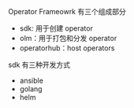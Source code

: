 Operator Frameowrk 有三个组成部分

- sdk: 用于创建 operator
- olm：用于打包和分发 operator
- operatorhub：host operators

sdk 有三种开发方式

- ansible
- golang
- helm
